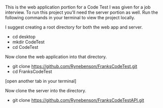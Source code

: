 This is the web application portion for a Code Test I was given for a job interview. To run this project you'll need the server portion as well. Run the following commands in your terminal to view the project locally.

I suggest creating a root directory for both the web app and server.
  - cd desktop
  - mkdir CodeTest
  - cd CodeTest

Now clone the web application into that directory.
  - git clone https://github.com/Rynebenson/FranksCodeTest.git
  - cd FranksCodeTest

[open another tab in your terminal]

Now clone the server into the directory.
  - git clone https://github.com/Rynebenson/FranksCodeTestAPI.git
